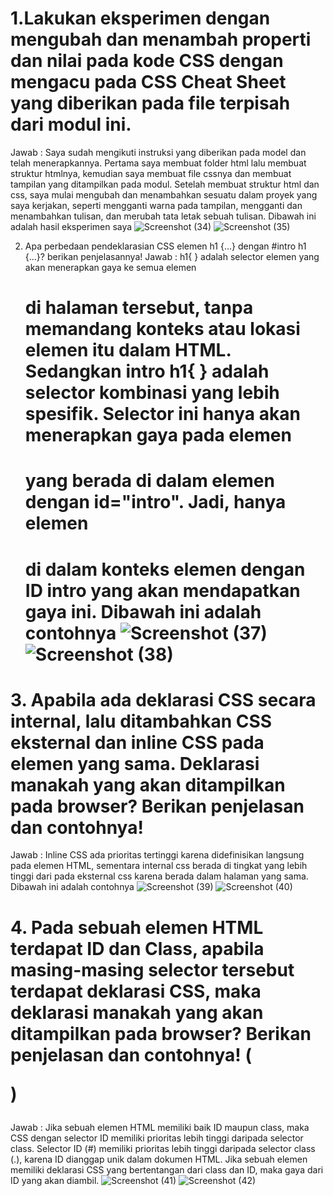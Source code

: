 # 1.Lakukan eksperimen dengan mengubah dan menambah properti dan nilai pada kode CSS dengan mengacu pada CSS Cheat Sheet yang diberikan pada file terpisah dari modul ini.
Jawab :
Saya sudah mengikuti instruksi yang diberikan pada model dan telah menerapkannya. Pertama saya membuat folder html lalu membuat struktur htmlnya, kemudian saya membuat file cssnya dan membuat tampilan yang ditampilkan pada modul. Setelah membuat struktur html dan css, saya mulai mengubah dan menambahkan sesuatu dalam proyek yang saya kerjakan, seperti mengganti warna pada tampilan, mengganti dan menambahkan tulisan, dan merubah tata letak sebuah tulisan. Dibawah ini adalah hasil eksperimen saya
![Screenshot (34)](https://github.com/user-attachments/assets/9ac5ea3d-544c-4041-94d4-050871f7847a)
![Screenshot (35)](https://github.com/user-attachments/assets/f6a523e6-7061-4445-a9f8-18cbf1150bee)

 2. Apa perbedaan pendeklarasian CSS elemen h1 {...} dengan #intro h1 {...}? berikan penjelasannya!
Jawab :
h1{ } adalah selector elemen yang akan menerapkan gaya ke semua elemen <h1> di halaman tersebut, tanpa memandang konteks atau lokasi elemen itu dalam HTML. Sedangkan intro h1{ } adalah selector kombinasi yang lebih spesifik. Selector ini hanya akan menerapkan gaya pada elemen <h1> yang berada di dalam elemen dengan id="intro". Jadi, hanya elemen <h1> di dalam konteks elemen dengan ID intro yang akan mendapatkan gaya ini. Dibawah ini adalah contohnya
![Screenshot (37)](https://github.com/user-attachments/assets/d82655ff-11b7-455f-a261-07747a48bb76)
![Screenshot (38)](https://github.com/user-attachments/assets/b0230fc5-56c2-48e3-b25b-d5f69d8b1846)

# 3. Apabila ada deklarasi CSS secara internal, lalu ditambahkan CSS eksternal dan inline CSS pada elemen yang sama. Deklarasi manakah yang akan ditampilkan pada browser? Berikan penjelasan dan contohnya!
Jawab :
Inline CSS ada prioritas tertinggi karena didefinisikan langsung pada elemen HTML, sementara internal css berada di tingkat yang lebih tinggi dari pada eksternal css karena berada dalam halaman yang sama. Dibawah ini adalah contohnya
![Screenshot (39)](https://github.com/user-attachments/assets/c1f61e61-edd2-44c4-bf22-c00e609eef09)
![Screenshot (40)](https://github.com/user-attachments/assets/825929e0-ef9e-4f28-8a02-050ac9310895)

# 4. Pada sebuah elemen HTML terdapat ID dan Class, apabila masing-masing selector tersebut terdapat deklarasi CSS, maka deklarasi manakah yang akan ditampilkan pada browser? Berikan penjelasan dan contohnya! ( <p id="paragraf-1" class="text-paragraf"> )
Jawab : 
Jika sebuah elemen HTML memiliki baik ID maupun class, maka CSS dengan selector ID memiliki prioritas lebih tinggi daripada selector class. Selector ID (#) memiliki prioritas lebih tinggi daripada selector class (.), karena ID dianggap unik dalam dokumen HTML. Jika sebuah elemen memiliki deklarasi CSS yang bertentangan dari class dan ID, maka gaya dari ID yang akan diambil.
![Screenshot (41)](https://github.com/user-attachments/assets/23589a57-c97b-4ee6-b3cb-7b0fda8255dd)
![Screenshot (42)](https://github.com/user-attachments/assets/5448170d-f56e-4091-90e8-a5df66ac9ea0)

